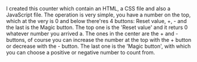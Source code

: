 I created this counter which contain an HTML, a CSS file and also a JavaScript file. The operation is very simple, you have a number on the top, which at the very is 0 and below there'res 4 buttons: Reset value, +, - and the last is the Magic button. The top one is the 'Reset value' and it returs 0 whatever number you arrived a. The ones in the center are the + and - buttons, of course you can increase the number at the top with the + button or decrease with the - button. The last one is the 'Magic button', with which you can choose a positive or negative number to count from.
